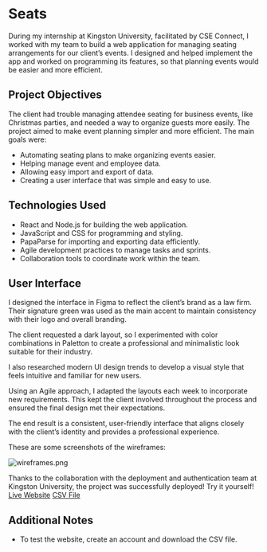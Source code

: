 # Seats

During my internship at Kingston University, facilitated by CSE Connect, I worked with my team to build a web application for managing seating arrangements for our client’s events. I designed and helped implement the app and worked on programming its features, so that planning events would be easier and more efficient.

## Project Objectives

The client had trouble managing attendee seating for business events, like Christmas parties, and needed a way to organize guests more easily. The project aimed to make event planning simpler and more efficient. The main goals were:

- Automating seating plans to make organizing events easier.
- Helping manage event and employee data.
- Allowing easy import and export of data.
- Creating a user interface that was simple and easy to use.

## Technologies Used

- React and Node.js for building the web application.
- JavaScript and CSS for programming and styling.
- PapaParse for importing and exporting data efficiently.
- Agile development practices to manage tasks and sprints.
- Collaboration tools to coordinate work within the team.

## User Interface

I designed the interface in Figma to reflect the client’s brand as a law firm. Their signature green was used as the main accent to maintain consistency with their logo and overall branding.

The client requested a dark layout, so I experimented with color combinations in Paletton to create a professional and minimalistic look suitable for their industry.

I also researched modern UI design trends to develop a visual style that feels intuitive and familiar for new users.

Using an Agile approach, I adapted the layouts each week to incorporate new requirements. This kept the client involved throughout the process and ensured the final design met their expectations.

The end result is a consistent, user-friendly interface that aligns closely with the client’s identity and provides a professional experience.

These are some screenshots of the wireframes:

![wireframes.png](https://i.postimg.cc/J7FFSq7x/wireframes.png)

Thanks to the collaboration with the deployment and authentication team at Kingston University, the project was successfully deployed! Try it yourself!
[Live Website](https://appfactory.cseconnect.org/seat/)
[CSV File](https://drive.google.com/file/d/1V_otPWjjmxPiB6I2AH-cP498ayS8G4HT/view?usp=sharing)

## Additional Notes

- To test the website, create an account and download the CSV file.

